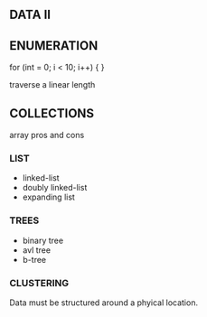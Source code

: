## DATA II ##

## ENUMERATION ##

for (int = 0; i < 10; i++) { }

traverse a linear length



## COLLECTIONS ##

array pros and cons

### LIST ###

* linked-list
* doubly linked-list
* expanding list


### TREES ###

* binary tree
* avl tree
* b-tree


### CLUSTERING ###

Data must be structured around a phyical location.

